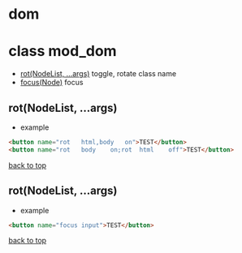 # dom

# class mod_dom
- [rot(NodeList, ...args)](#rotnodelist-args) toggle, rotate class name
- [focus(Node)](#focusnode) focus

## rot(NodeList, ...args)
* example
```html
<button name="rot	html,body	on">TEST</button>
<button name="rot	body	on;rot	html	off">TEST</button>
```
[back to top](#)

## rot(NodeList, ...args)
* example
```html
<button name="focus	input">TEST</button>
```
[back to top](#)